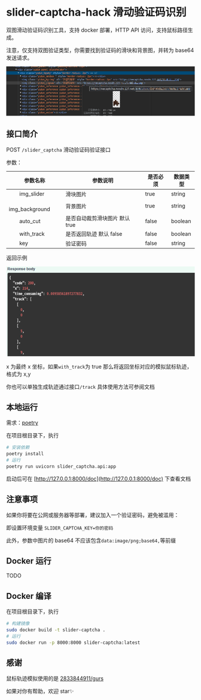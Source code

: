 # slider-captcha-hack 滑动验证码识别

双图滑动验证码识别工具，支持 docker 部署，HTTP API 访问，支持鼠标路径生成。

注意，仅支持双图验证类型，你需要找到验证码的滑块和背景图，并转为 base64 发送请求。

![Screenshot_20230923_152754](/assets/Screenshot_20230923_152754.png)

## 接口简介

POST `/slider_captcha` 滑动验证码验证接口

参数：

| 参数名称                   | 参数说明                       | 是否必须 | 数据类型 |
| -------------------------- | ------------------------------ | -------- | -------- |
| &emsp;&emsp;img_slider     | 滑块图片                       | true     | string   |
| &emsp;&emsp;img_background | 背景图片                       | true     | string   |
| &emsp;&emsp;auto_cut       | 是否自动裁剪滑块图片 默认 true | false    | boolean  |
| &emsp;&emsp;with_track     | 是否返回轨迹 默认 false        | false    | boolean  |
| &emsp;&emsp;key            | 验证密码                       | false    | string   |

返回示例

![Screenshot_20230923_154802](assets/Screenshot_20230923_154802.png)

x 为最终 x 坐标，如果`with_track`为 true 那么将返回坐标对应的模拟鼠标轨迹，格式为 x,y

你也可以单独生成轨迹通过接口`/track` 具体使用方法可参阅文档

## 本地运行

需求：[poetry](https://python-poetry.org/)

在项目根目录下，执行

```bash
# 安装依赖
poetry install
# 运行
poetry run uvicorn slider_captcha.api:app
```

启动后可在 [http://127.0.0.1:8000/doc](http://127.0.0.1:8000/doc) 下查看文档

## 注意事项

如果你将要在公网或服务器等部署，建议加入一个验证密码，避免被滥用：

即设置环境变量 `SLIDER_CAPTCHA_KEY=你的密码`

此外，参数中图片的 base64 不应该包含`data:image/png;base64,`等前缀

## Docker 运行

TODO

## Docker 编译

在项目根目录下，执行

```bash
# 构建镜像
sudo docker build -t slider-captcha .
# 运行
sudo docker run -p 8000:8000 slider-captcha:latest
```

## 感谢

鼠标轨迹模拟使用的是 [2833844911/gurs](https://github.com/2833844911/gurs)

如果对你有帮助，欢迎 star✨
